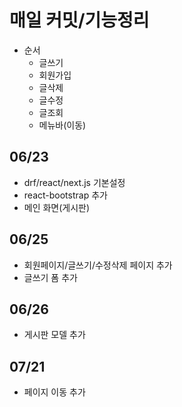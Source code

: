 # 매일 커밋/기능정리
 * 순서
    * 글쓰기 
    * 회원가입
    * 글삭제
    * 글수정
    * 글조회
    * 메뉴바(이동) 

## 06/23
 * drf/react/next.js 기본설정
 * react-bootstrap 추가
 * 메인 화면(게시판)

 ## 06/25
  * 회원페이지/글쓰기/수정삭제 페이지 추가
  * 글쓰기 폼 추가

## 06/26
  * 게시판 모델 추가
## 07/21
  * 페이지 이동 추가